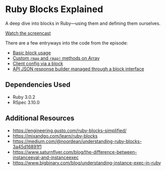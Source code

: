 # Ruby Blocks Explained

A deep dive into blocks in Ruby—using them and defining them ourselves.

[Watch the screencast](https://www.youtube.com/watch?v=1YjSP-cEzMo)

There are a few entryways into the code from the episode:

- [Basic block usage](https://github.com/brettchalupa/screencasts/blob/master/ruby-blocks-explained/blocks.rb)
- [Custom `rmap` and `rmap!` methods on Array](https://github.com/brettchalupa/screencasts/blob/master/ruby-blocks-explained/spec/array_spec.rb)
- [Client config via a block](https://github.com/brettchalupa/screencasts/blob/master/ruby-blocks-explained/spec/book_client_spec.rb)
- [API JSON response builder managed through a block interface](https://github.com/brettchalupa/screencasts/blob/master/ruby-blocks-explained/spec/api_response_spec.rb)

## Dependencies Used

- Ruby 3.0.2
- RSpec 3.10.0

## Additional Resources

- https://engineering.gusto.com/ruby-blocks-simplified/
- https://mixandgo.com/learn/ruby-blocks
- https://medium.com/@noordean/understanding-ruby-blocks-3a45d16891f1
- https://www.saturnflyer.com/blog/the-difference-between-instanceeval-and-instanceexec
- https://www.bigbinary.com/blog/understanding-instance-exec-in-ruby
